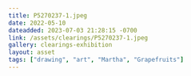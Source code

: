 ```yaml
---
title: P5270237-1.jpeg
date: 2022-05-10
dateadded: 2023-07-03 21:28:15 -0700
link: /assets/clearings/P5270237-1.jpeg
gallery: clearings-exhibition
layout: asset
tags: ["drawing", "art", "Martha", "Grapefruits"]
--- 
```

